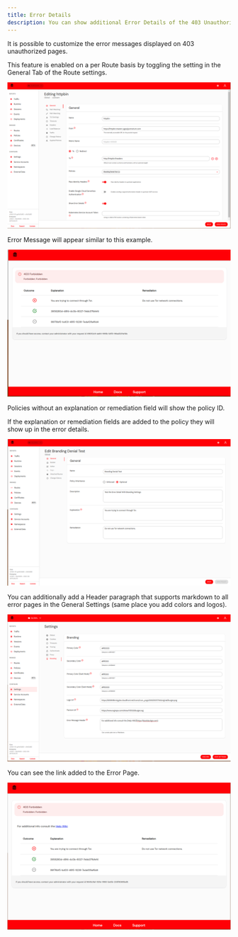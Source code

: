 ```yaml
---
title: Error Details
description: You can show additional Error Details of the 403 Unauthorized Route Pages
---
```


It is possible to customize the error messages displayed on 403 unauthorized pages.

This feature is enabled on a per Route basis by toggling the setting in the General Tab of the Route settings.

![Enable Error Details](img/enable_error_details.png)

Error Message will appear similar to this example.

![Extra Error Details](img/error_details_enabled.png)

Policies without an explanation or remediation field will show the policy ID.

If the explanation or remediation fields are added to the policy they will show up in the error details.

![Policy Settings](img/policy_with_explanation_and_remediation.png)

You can additionally add a Header paragraph that supports markdown to all error pages in the General Settings (same place you add colors and logos).

![Markdown Header](img/first_paragraph_setting.png)

You can see the link added to the Error Page.

![Markdown Header](img/includes_first_paragraph.png)